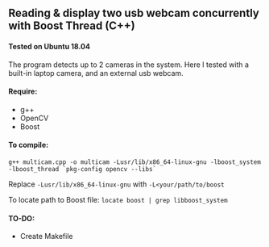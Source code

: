 ## Reading & display two usb webcam concurrently with Boost Thread (C++)

#### Tested on Ubuntu 18.04
The program detects up to 2 cameras in the system. Here I tested with a built-in laptop camera, and an external usb webcam.

#### Require:
- g++
- OpenCV
- Boost

#### To compile:
```
g++ multicam.cpp -o multicam -Lusr/lib/x86_64-linux-gnu -lboost_system -lboost_thread `pkg-config opencv --libs`
```

Replace `-Lusr/lib/x86_64-linux-gnu` with `-L<your/path/to/boost`

To locate path to Boost file: `locate boost | grep libboost_system` 

#### TO-DO:
- Create Makefile
